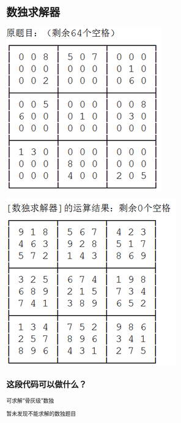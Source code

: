 # 数独求解器

![cube](images/Sudoku.png)

![cube](images/Sudoku2.png)

## 这段代码可以做什么？

可求解“骨灰级”数独

暂未发现不能求解的数独题目


[//]: # (gid24)